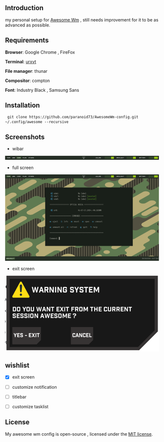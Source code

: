 
## Introduction  
my personal setup for [Awesome Wm](https://awesomewm.org/) , still needs improvement for it to be as advanced as possible.

## Requirements

**Browser**: Google Chrome , FireFox

  

**Terminal**: [urxvt](https://wiki.archlinux.fr/urxvt)

  

**File manager**: thunar

  

**Compositor**: compton

  

**Font**: Industry Black , Samsung Sans

  

## Installation

 

     git clone https://github.com/paranoid73/AwesomeWm-config.git ~/.config/awesome --recursive

  

## Screenshots

- wibar

![wibar](resources/screenshots/wibar.png)

  

- full screen

<img src="resources/screenshots/fullscreen.png" alt="full_screen"/>

  

- exit screen

<img src="resources/screenshots/exit_screen.png" alt="exit_screen"/>

  
  
  

## wishlist

- [x]  exit screen

- [  ] customize notification

- [  ] titlebar

- [  ] customize tasklist  

## License
My awesome wm config is open-source , licensed under the [MIT license](https://opensource.org/licenses/MIT).

